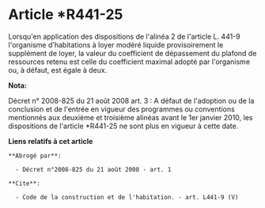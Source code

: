 # Article *R441-25

Lorsqu'en application des dispositions de l'alinéa 2 de l'article L. 441-9 l'organisme d'habitations à loyer modéré liquide
provisoirement le supplément de loyer, la valeur du coefficient de dépassement du plafond de ressources retenu est celle du
coefficient maximal adopté par l'organisme ou, à défaut, est égale à deux.

**Nota:**

Décret n° 2008-825 du 21 août 2008 art. 3 : A défaut de l'adoption ou de la conclusion et de l'entrée en vigueur des
programmes ou conventions mentionnés aux deuxième et troisième alinéas avant le 1er janvier 2010, les dispositions de
l'article *R441-25 ne sont plus en vigueur à cette date.

**Liens relatifs à cet article**

	**Abrogé par**:

	  - Décret n°2008-825 du 21 août 2008 - art. 1

	**Cite**:

	  - Code de la construction et de l'habitation. - art. L441-9 (V)
